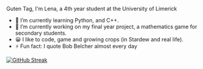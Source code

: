 Guten Tag, I'm Lena, a 4th year student at the University of Limerick

- 🌱 I’m currently learning Python, and C++.
- 🔭 I’m currently working on my final year project, a mathematics game for secondary students.
- 😀 I like to code, game and growing crops (in Stardew and real life).
- ⚡ Fun fact: I quote Bob Belcher almost every day 

[![GitHub Streak](http://github-readme-streak-stats.herokuapp.com?user=LenaStolz&hide_border=true&ring=FEC5BB&fire=FAE1DD&currStreakLabel=D8E2DC&date_format=j%20M%5B%20Y%5D)](https://git.io/streak-stats)
